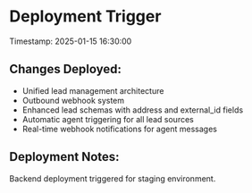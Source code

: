 # Deployment Trigger

Timestamp: 2025-01-15 16:30:00

## Changes Deployed:
- Unified lead management architecture
- Outbound webhook system
- Enhanced lead schemas with address and external_id fields
- Automatic agent triggering for all lead sources
- Real-time webhook notifications for agent messages

## Deployment Notes:
Backend deployment triggered for staging environment.